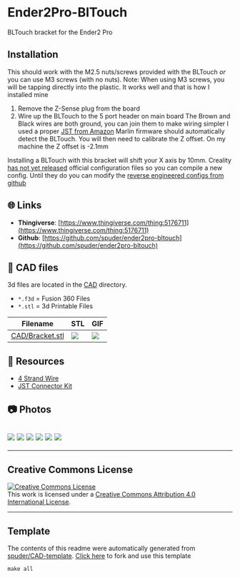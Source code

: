 
# Ender2Pro-BlTouch
BLTouch bracket for the Ender2 Pro

## Installation

This should work with the M2.5 nuts/screws provided with the BLTouch _or_ you can use M3 screws (with no nuts).
Note: When using M3 screws, you will be tapping directly into the plastic. It works well and that is how I installed mine

1. Remove the Z-Sense plug from the board
1. Wire up the BLTouch to the 5 port header on main board
  The Brown and Black wires are both ground, you can join them to make wiring simpler
  I used a proper [JST from Amazon](https://www.amazon.com/dp/B06ZZ45G7G/ref=cm_sw_em_r_mt_dp_CYFAK1BVFZH8YKFFS9SW?_encoding=UTF8&psc=1)
Marlin firmware should automatically detect the BLTouch.
You will then need to calibrate the Z offset. On my machine the Z offset is -2.1mm 

Installing a BLTouch with this bracket will shift your X axis by 10mm. 
Creality [has not yet released](https://github.com/Creality3DPrinting/Ender-3/issues/76) official configuration files so you can compile a new config. 
Until they do you can modify the [reverse engineered configs from github](https://github.com/MarlinFirmware/Configurations/pull/633/files)



## :globe_with_meridians: Links



- **Thingiverse**: [https://www.thingiverse.com/thing:5176711](https://www.thingiverse.com/thing:5176711)
- **Github**: [https://github.com/spuder/ender2pro-bltouch](https://github.com/spuder/ender2pro-bltouch)

## :triangular_ruler: CAD files

3d files are located in the [CAD](./CAD) directory.
- `*.f3d` = Fusion 360 Files
- `*.stl` = 3d Printable Files

| Filename | STL | GIF | 
| --- | --- | --- | 
| [CAD/Bracket.stl](./CAD%2FBracket.stl) | ![](./CAD%2FBracket.stl.png) | ![](./CAD%2FBracket.stl.gif) | 

## :notebook: Resources
- [4 Strand Wire](https://www.amazon.com/dp/B08JTZCJV1/ref=cm_sw_em_r_mt_dp_DV2TDB4MEC2DQNAGB2SA?_encoding=UTF8&psc=1)
- [JST Connector Kit](https://www.amazon.com/dp/B06ZZ45G7G/ref=cm_sw_em_r_mt_dp_CYFAK1BVFZH8YKFFS9SW?_encoding=UTF8&psc=1)

## :camera: Photos
![](photos%2FIMG_0961.jpeg)
![](photos%2FIMG_0945.jpeg)
![](photos%2FIMG_0964.jpeg)
![](photos%2FScreen%20Shot%202021-12-28%20at%2012.08.38%20AM.png)
![](photos%2Fcropped)
![](photos%2FIMG_0962.jpeg)
---
---

## Creative Commons License 
<a rel="license" href="http://creativecommons.org/licenses/by/4.0/"><img alt="Creative Commons License" style="border-width:0" src="https://i.creativecommons.org/l/by/4.0/88x31.png" /></a><br />This work is licensed under a <a rel="license" href="http://creativecommons.org/licenses/by/4.0/">Creative Commons Attribution 4.0 International License</a>.


---
## Template
The contents of this readme were automatically generated from [spuder/CAD-template](https://github.com/spuder/CAD-template). 
[Click here](https://github.com/spuder/CAD-template/generate) to fork and use this template

```
make all
```
